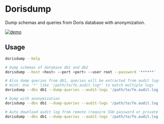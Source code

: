 # Dorisdump

Dump schemas and queries from Doris database with anonymization.

[![demo](https://asciinema.org/a/3V5nELbyZop80dbfYxzKpLMxq.svg)](https://asciinema.org/a/3V5nELbyZop80dbfYxzKpLMxq)

## Usage

```sh
dorisdump --help

# Dump schemas of database db1 and db2
dorisdump --host <host> --port <port> --user root --password '******' --dbs db1,db2

# Also dump queries from db1, queries will be extracted from audit logs
# Hint: Use '*' like '/path/to/fe.audit.log*' to match multiple logs
dorisdump --dbs db1 --dump-queries --audit-logs '/path/to/fe.audit.log,/path/to/fe.audit.log.20240802-1'

# Dump with anonymization
dorisdump --dbs db1 --dump-queries --audit-logs '/path/to/fe.audit.log' --anonymize

# Auto download audit log from remote (require SSH password or private key)
dorisdump --dbs db1 --dump-queries --audit-logs '/path/to/fe.audit.log' --anonymize --ssh-password '******'
```
